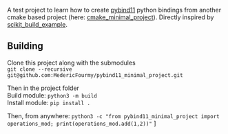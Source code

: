 A test project to learn how to create [pybind11](https://github.com/pybind/pybind11) python bindings from another cmake based project (here: [cmake_minimal_project](https://github.com/MedericFourmy/cmake_minimal_project)). Directly inspired by [scikit_build_example](https://github.com/pybind/scikit_build_example).  

## Building
Clone this project along with the submodules  
`git clone --recursive git@github.com:MedericFourmy/pybind11_minimal_project.git`

Then in the project folder  
Build module: `python3 -m build`  
Install module: `pip install .`  

Then, from anywhere: 
`python3 -c "from pybind11_minimal_project import operations_mod; print(operations_mod.add(1,2))"`
]